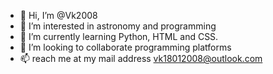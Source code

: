- 👋 Hi, I’m @Vk2008
- 👀 I’m interested in astronomy and programming
- 🌱 I’m currently learning Python, HTML and CSS.
- 💞️ I’m looking to collaborate programming platforms
- 📫 reach me at my mail address vk18012008@outlook.com

<!---
Vk2008/Vk2008 is a ✨ special ✨ repository because its `README.md` (this file) appears on your GitHub profile.
You can click the Preview link to take a look at your changes.
--->
